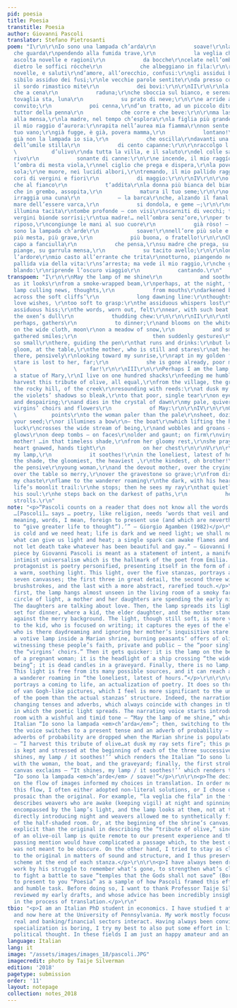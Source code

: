 ```yaml
---
pid: poesia
title: Poesia
transtitle: Poesia
author: Giovanni Pascoli
translator: Stefano Pietrosanti
poem: "I\r\n\r\nIo sono una lampada ch’arda\r\n            soave!\r\nla lampada, forse,
  che guarda\r\npendendo alla fumida trave,\r\n            la veglia che fila;\r\n\r\ne
  ascolta novelle e ragioni\r\n            da bocche\r\ncelate nell’ombra, ai cantoni,\r\nlà
  dietro le soffici rócche\r\n            che albeggiano in fila:\r\n\r\nragioni,
  novelle, e saluti\r\nd’amore, all’orecchio, confusi:\r\ngli assidui bisbigli perduti\r\nnel
  sibilo assiduo dei fusi;\r\nle vecchie parole sentite\r\nda presso con palpiti nuovi,\r\ntra
  il sordo rimastico mite\r\n            dei bovi:\r\n\r\nII\r\n\r\nla lampada, forse,
  che a cena\r\n            raduna;\r\nche sboccia sul bianco, e serena\r\nsu l’ampia
  tovaglia sta, luna\r\n            su prato di neve;\r\n\r\ne arride al giocondo
  convito;\r\n            poi cenna,\r\nd’un tratto, ad un piccolo dito,\r\nlà, nero
  tuttor della penna\r\n            che corre e che beve:\r\n\r\nma lascia nell’ombra,
  alla mensa,\r\nla madre, nel tempo ch’esplora\r\nla figlia più grande che pensa\r\nguardando
  il mio raggio d’aurora:\r\nrapita nell’aurea mia fiamma\r\nnon sente lo sguardo
  tuo vano;\r\ngià fugge, è già, povera mamma,\r\n            lontano!\r\n\r\nIII\r\n\r\nSe
  già non la lampada io sia,\r\n            che oscilla\r\ndavanti una dolce Maria,\r\nvivendo
  dell’umile stilla\r\n            di cento capanne:\r\n\r\nraccolgo l’uguale tributo\r\n
  \           d’ulivo\r\nda tutta la villa, e il saluto\r\ndel colle sassoso e del
  rivo\r\n            sonante di canne:\r\n\r\ne incende, il mio raggío, di sera,\r\ntra
  l’ombra di mesta viola,\r\nnel ciglio che prega e dispera,\r\nla povera lagrima
  sola;\r\ne muore, nei lucidi albori,\r\ntremando, il mio pallido raggio,\r\ntra
  cori di vergini e fiori\r\n            di maggio:\r\n\r\nIV\r\n\r\no quella, velata,
  che al fianco\r\n            t’addita\r\nla donna più bianca del bianco\r\nlenzuolo,
  che in grembo, assopita,\r\n            matura il tuo seme;\r\n\r\no quella che
  irraggia una cuna\r\n            — la barca\r\nche, alzando il fanal di fortuna,\r\nnel
  mare dell’essere varca,\r\n            si dondola, e geme —;\r\n\r\no quella che
  illumina tacita\r\ntombe profonde — con visi\r\nscarniti di vecchi; tenaci\r\ndi
  vergini bionde sorrisi;\r\ntua madre!… nell’ombra senz’ore,\r\nper te, dal suo triste
  riposo,\r\ncongiunge le mani al suo cuore\r\n            già ròso! —.\r\n\r\nV\r\n\r\nIo
  sono la lampada ch’arde\r\n            soave!\r\nnell’ore più sole e più tarde,\r\nnell’ombra
  più mesta, più grave,\r\n            più buona, o fratello!\r\n\r\nCh’io penda sul
  capo a fanciulla\r\n            che pensa,\r\nsu madre che prega, su culla\r\nche
  piange, su garrula mensa,\r\n            su tacito avello;\r\n\r\nlontano risplende
  l’ardore\r\nmio casto all’errante che trita\r\nnotturno, piangendo nel cuore,\r\nla
  pallida via della vita:\r\ns’arresta; ma vede il mio raggio,\r\nche gli arde nell’anima
  blando:\r\nriprende l’oscuro viaggio\r\n            cantando.\r\n"
transpoem: "I\r\n\r\nMay the lamp of me shine\r\n            and soothe!\r\nthis lamp
  as it looks\r\nfrom a smoke-wrapped beam,\r\nperhaps, at the night, the weavers;\r\nthis
  lamp culling news, thoughts,\r\n            from mouths\r\ndarkened by the darkness,\r\nthere,
  across the soft cliffs’\r\n            long dawning line:\r\nthoughts, news, and
  love wishes, \r\ntoo soft to grasp:\r\nthe assiduous whispers lost\r\nin the spindle’s
  assiduous hiss;\r\nthe words, worn out, felt\r\nnear, with such beat, new,\r\namid
  the oxen’s dull\r\n            thudding chew:\r\n\r\n\r\nII\r\n\r\nthe lamp that
  perhaps, gathers\r\n            to dinner;\r\nand blooms on the white, spreading\r\ncalm
  on the wide cloth, moon\r\non a meadow of snow,\r\n            and smiles on the
  gathered smiles;\r\n                        then suddenly gestures\r\nto a finger
  so small\r\nthere, guiding the pen\r\nthat runs and drinks:\r\nbut leaves in the
  gloom, at the table,\r\nthe mother, who is still and stares\r\nat her elder daughter,
  there, pensively\r\nlooking toward my sunrise,\r\nrapt in my golden flame,\r\nyour
  stare is lost to her, far;\r\n            she is gone already, poor mother,\r\n
  \                       far!\r\n\r\nIII\r\n\r\nPerhaps I am the lamp,\r\n            flickering\r\nby
  a statue of Mary,\r\nI live on one hundred shacks\r\nfeeding me humble oil drips:\r\nI
  harvest this tribute of olive, all equal,\r\nfrom the village, the greeting\r\nof
  the rocky hill, of the creek\r\nresounding with reeds:\r\nat dusk my ray sets fire,\r\nin
  the violets’ shadows so bleak,\r\nto that poor, single tear\r\non eyelashes praying
  and despairing;\r\nand dies in the crystal of dawn\r\nmy pale, quivering ray,\r\namong
  virgins’ choirs and flowers\r\n            of May:\r\n\r\nIV\r\n\r\nOr that, shaded,\r\n
  \           points\r\nto the woman paler than the pale\r\nsheet, dozing, whose womb\r\nripens
  your seed;\r\nor illumines a bow\r\n— the boat\r\nwhich lifting the headlight of
  luck\r\ncrosses the wide stream of being,\r\nand wobbles and groans —;\r\nor silently
  glows\r\non deep tombs — on faces\r\nolder and gaunt; on firm\r\nvirgins’ smiles;\r\nyour
  mother! …in that timeless shade,\r\nfrom her gloomy rest,\r\nshe prays for you,
  heart gnawed, hands tight\r\n            on her chest\r\n\r\nV\r\n\r\nIt shines,
  my lamp,\r\n            it soothes!\r\nin the loneliest, latest of hours,\r\nin
  the shade, the gloomiest, the heaviest ,\r\nthe kindest, oh brother!\r\nI hang over
  the pensive\r\nyoung woman,\r\nand the devout mother, over the crying\r\ncradle,
  over the table so merry,\r\nover the gravestone so grave;\r\nfrom distances shines
  my chaste\r\nflame to the wanderer roaming\r\nthe dark, with his heart so heavy,\r\non
  life’s moonlit trail:\r\nhe stops; then he sees my ray\r\nthat quietly burns in
  his soul:\r\nhe steps back on the darkest of paths,\r\n            he sings as he
  strolls.\r\n"
note: "<p>“Pascoli counts on a reader that does not know all the words he uses. As
  …[Pascoli]… says … poetry, like religion, needs ‘words that veil and darken their
  meaning, words, I mean, foreign to present use (and which are nevertheless used
  to “give greater life to thought”).’” — Giorgio Agamben (1982)</p>\r\n\r\n<p>“Life
  is cold and we need heat; life is dark and we need light; we shall not let fade
  what can give us light and heat; a single spark can awake flames and joy. We shall
  not let death take whatever has been beautiful and gay.” — Giovanni Pascoli (1898)</p>\r\n\r\n<p>This
  piece by Giovanni Pascoli is meant as a statement of intent, a manifesto of the
  intimist universalism which is the hallmark of the poet from Emilia. The poem’s
  protagonist is poetry personified, presenting itself in the form of a lamp spreading
  a warm, soothing light. This light, over the five stanzas, portrays a series of
  seven canvasses; the first three in great detail, the second three with quicker
  brushstrokes, and the last with a more abstract, rarefied touch.</p>\r\n\r\n<p>At
  first, the lamp hangs almost unseen in the living room of a smoky farm. In the dim
  circle of light, a mother and her daughters are spending the early night weaving.
  The daughters are talking about love. Then, the lamp spreads its light on a table
  set for dinner, where a kid, the elder daughter, and the mother stand in isolation
  against the merry background. The light, though still soft, is more vital: it points
  to the kid, who is focused on writing; it captures the eyes of the elder daughter,
  who is there daydreaming and ignoring her mother’s inquisitive stare. Then, it is
  a votive lamp inside a Marian shrine, burning peasants’ offers of olive oil and
  witnessing these people’s faith, private and public — the “poor single tear” and
  the “virgins’ choirs.” Then it gets quicker: it is the lamp on the bedside table
  of a pregnant woman; it is the headlight of a ship crossing “the wide stream of
  being”; it is dead candles in a graveyard. Finally, there is no lamp, only light.
  This light is free from its many possible sources, and it can reach and comfort
  a wanderer roaming in “the loneliest, latest of hours.”</p>\r\n\r\n\r\n<p>The poem
  portrays a coming to life, an actualization of poetry. It does so through a succession
  of van Gogh-like pictures, which I feel is more significant to the understanding
  of the poem than the actual stanzas’ structure. Indeed, the narration evolves through
  changing tenses and adverbs, which always coincide with changes in the landscape
  in which the poetic light spreads. The narrating voice starts introducing the smoky
  room with a wishful and timid tone — “May the lamp of me shine,” which renders the
  Italian “Io sono la lampada <em>ch’arda</em>”; then, switching to the table scene,
  the voice switches to a present tense and an adverb of probability — “perhaps…gathers”;
  adverbs of probability are dropped when the Marian shrine is populated by the villagers
  — “I harvest this tribute of olive…at dusk my ray sets fire”; this pure present
  is kept and stressed at the beginning of each of the three successive scenes — “It
  shines, my lamp / it soothes!’’ which renders the Italian “Io sono la lampada <em>ch’arde</em>”
  with the woman, the boat, and the graveyard; finally, the first stroke of the last
  canvas exclaims — “It shines, my lamp / it soothes!’’ which renders the Italian
  “Io sono la lampada <em>ch’arde</em> / soave!”</p>\r\n\r\n<p>The decision to focus
  on the flow of images informed my choices in translation. In order not to break
  this flow, I often either adopted non-literal solutions, or I chose options more
  prosaic than the original. For example, “la veglia che fila” in the fourth verse
  describes weavers who are awake (keeping vigil) at night and spinning. These are
  encompassed by the lamp’s light, and the lamp looks at them, not at the night; though,
  directly introducing night and weavers allowed me to synthetically fix the image
  of the half-shaded room. Or, at the beginning of the shrine’s canvas, I was more
  explicit than the original in describing the “tribute of olive,” since the idea
  of an olive-oil lamp is quite remote to our present experience and the original
  passing mention would have complicated a passage which, to the best of my understanding,
  was not meant to be obscure. On the other hand, I tried to stay as close as possible
  to the original in matters of sound and structure, and I thus preserved the rhyme
  scheme at the end of each stanza.</p>\r\n\r\n<p>I have always been driven to Pascoli’s
  work by his struggle to remember what’s gone, to strengthen what’s close and frail,
  to fight a battle to save “temples that the Gods shall not save” (Borges). I’m happy
  to present to you “Poesia” as a sample of how Pascoli framed this effort as a hopeful
  and humble task. Before doing so, I want to thank Professor Taije Silverman, who
  reviewed my early drafts, and whose advice has been incredibly insightful and helpful
  in the process of translation.</p>\r\n"
tbio: "<p>I am an Italian PhD student in economics. I have studied t at Rome, Turin,
  and now here at the University of Pennsylvania. My work mostly focuses on how the
  real and banking/financial sectors interact. Having always been convinced that excessive
  specialization is boring, I try my best to also put some effort in literature and
  political thought. In these fields I am just an happy amateur and an avid reader.</p>\r\n"
language: Italian
lang: it
image: "/assets/images/images_18/pascoli.JPG"
imagecredit: photo by Taije Silverman
edition: '2018'
pagetype: submission
order: '11'
layout: notepage
collection: notes_2018
---
```

